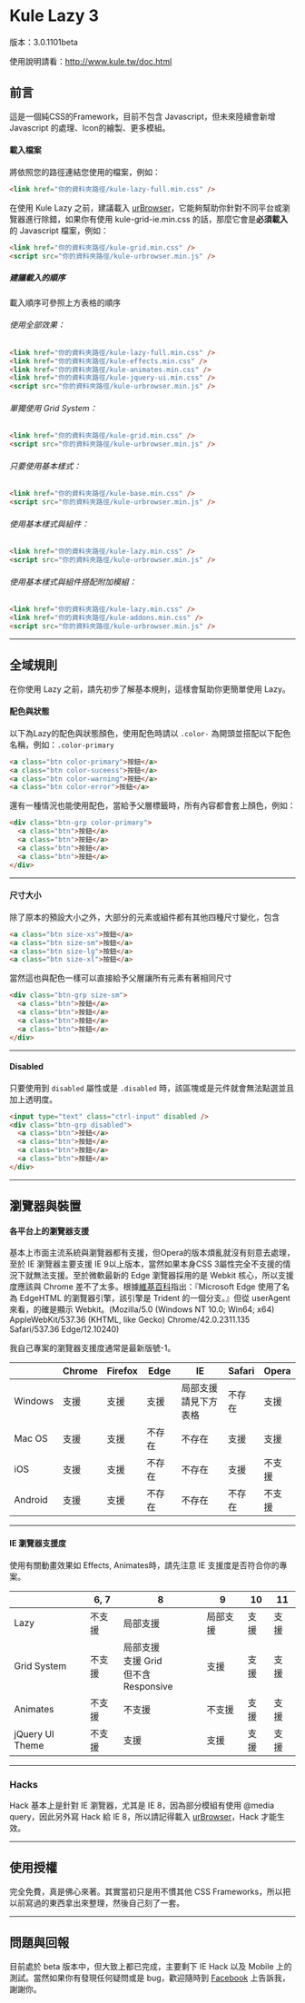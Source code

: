 Kule Lazy 3
=============

版本：3.0.1101beta

使用說明請看：http://www.kule.tw/doc.html

## 前言
這是一個純CSS的Framework，目前不包含 Javascript，但未來陸續會新增 Javascript 的處理、Icon的繪製、更多模組。

#### 載入檔案

將依照您的路徑連結您使用的檔案，例如：

```html
<link href="你的資料夾路徑/kule-lazy-full.min.css" />
```

在使用 Kule Lazy 之前，建議載入 [urBrowser](http://urbrowser.kule.tw)，它能夠幫助你針對不同平台或瀏覽器進行除錯，如果你有使用 kule-grid-ie.min.css 的話，那麼它會是**必須載入**的 Javascript 檔案，例如：


```html
<link href="你的資料夾路徑/kule-grid.min.css" />
<script src="你的資料夾路徑/kule-urbrowser.min.js" />
```

##### 建議載入的順序

載入順序可參照上方表格的順序

###### 使用全部效果：

```html
<link href="你的資料夾路徑/kule-lazy-full.min.css" />
<link href="你的資料夾路徑/kule-effects.min.css" />
<link href="你的資料夾路徑/kule-animates.min.css" />
<link href="你的資料夾路徑/kule-jquery-ui.min.css" />
<script src="你的資料夾路徑/kule-urbrowser.min.js" />
```

###### 單獨使用 Grid System：

```html
<link href="你的資料夾路徑/kule-grid.min.css" />
<script src="你的資料夾路徑/kule-urbrowser.min.js" />
```

###### 只要使用基本樣式：

```html
<link href="你的資料夾路徑/kule-base.min.css" />
<script src="你的資料夾路徑/kule-urbrowser.min.js" />
```

###### 使用基本樣式與組件：

```html
<link href="你的資料夾路徑/kule-lazy.min.css" />
<script src="你的資料夾路徑/kule-urbrowser.min.js" />
```

###### 使用基本樣式與組件搭配附加模組：

```html
<link href="你的資料夾路徑/kule-lazy.min.css" />
<link href="你的資料夾路徑/kule-addons.min.css" />
<script src="你的資料夾路徑/kule-urbrowser.min.js" />
```

---

## 全域規則

在你使用 Lazy 之前，請先初步了解基本規則，這樣會幫助你更簡單使用 Lazy。

#### 配色與狀態

以下為Lazy的配色與狀態顏色，使用配色時請以 `.color-` 為開頭並搭配以下配色名稱，例如：`.color-primary`

```html
<a class="btn color-primary">按鈕</a>
<a class="btn color-suceess">按鈕</a>
<a class="btn color-warning">按鈕</a>
<a class="btn color-error">按鈕</a>
```

還有一種情況也能使用配色，當給予父層標籤時，所有內容都會套上顏色，例如：

```html
<div class="btn-grp color-primary">
  <a class="btn">按鈕</a>
  <a class="btn">按鈕</a>
  <a class="btn">按鈕</a>
  <a class="btn">按鈕</a>
</div>
```

---

#### 尺寸大小

除了原本的預設大小之外，大部分的元素或組件都有其他四種尺寸變化，包含

```html
<a class="btn size-xs">按鈕</a>
<a class="btn size-sm">按鈕</a>
<a class="btn size-lg">按鈕</a>
<a class="btn size-xl">按鈕</a>
```

當然這也與配色一樣可以直接給予父層讓所有元素有著相同尺寸

```html
<div class="btn-grp size-sm">
  <a class="btn">按鈕</a>
  <a class="btn">按鈕</a>
  <a class="btn">按鈕</a>
  <a class="btn">按鈕</a>
</div>
```

---

#### Disabled

只要使用到 `disabled` 屬性或是 `.disabled` 時，該區塊或是元件就會無法點選並且加上透明度。

```html
<input type="text" class="ctrl-input" disabled />
<div class="btn-grp disabled">
  <a class="btn">按鈕</a>
  <a class="btn">按鈕</a>
  <a class="btn">按鈕</a>
  <a class="btn">按鈕</a>
</div>
```

---

## 瀏覽器與裝置

#### 各平台上的瀏覽器支援

基本上市面主流系統與瀏覽器都有支援，但Opera的版本煩亂就沒有刻意去處理，至於 IE 瀏覽器主要支援 IE 9以上版本，當然如果本身CSS 3屬性完全不支援的情況下就無法支援。至於微軟最新的 Edge 瀏覽器採用的是 Webkit 核心，所以支援度應該與 Chrome 差不了太多。根據[維基百科](https://zh.wikipedia.org/zh-tw/Microsoft_Edge)指出：『Microsoft Edge 使用了名為 EdgeHTML 的瀏覽器引擎，該引擎是 Trident 的一個分支。』但從 userAgent 來看，的確是顯示 Webkit。(Mozilla/5.0 (Windows NT 10.0; Win64; x64) AppleWebKit/537.36 (KHTML, like Gecko) Chrome/42.0.2311.135 Safari/537.36 Edge/12.10240)</span>

我自己專案的瀏覽器支援度通常是最新版號-1。

|   |Chrome|Firefox|Edge|IE|Safari|Opera|
|---|---|---|---|---|---|---|
|Windows|支援|支援|支援|局部支援<br />請見下方表格|不存在|支援|
|Mac OS|支援|支援|不存在|不存在|支援|支援|
|iOS|支援|支援|不存在|不存在|支援|不支援|
|Android|支援|支援|不存在|不存在|不存在|不支援|

---

#### IE 瀏覽器支援度

使用有關動畫效果如 Effects, Animates時，請先注意 IE 支援度是否符合你的專案。

|   |6, 7|8|9|10|11|
|---|---|---|---|---|---|
|Lazy|不支援|局部支援|局部支援|支援|支援|
|Grid System|不支援|局部支援<br />支援 Grid<br />但不含 Responsive|支援|支援|支援|
|Animates|不支援|不支援|不支援|支援|支援|
|jQuery UI Theme|不支援|支援|支援|支援|支援|

---

### Hacks
Hack 基本上是針對 IE 瀏覽器，尤其是 IE 8，因為部分模組有使用 @media query，因此另外寫 Hack 給 IE 8，所以請記得載入 [urBrowser](http://urBrowser.kule.tw)，Hack 才能生效。

---

## 使用授權
完全免費，真是佛心來著。其實當初只是用不慣其他 CSS Frameworks，所以把以前寫過的東西拿出來整理，然後自己刻了一套。

---

## 問題與回報
目前處於 beta 版本中，但大致上都已完成，主要剩下 IE Hack 以及 Mobile 上的測試。當然如果你有發現任何疑問或是 bug，歡迎隨時到 [Facebook](https://www.facebook.com/kule.tw) 上告訴我，謝謝你。

